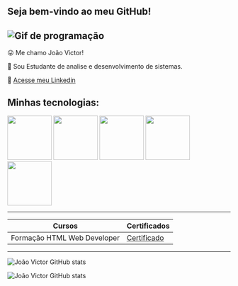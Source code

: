 ## Seja bem-vindo ao meu GitHub!

![Gif de programação](https://media.tenor.com/zn8iyusePtgAAAAM/joy.gif)
----
😜 Me chamo João Victor!

💭 Sou Estudante de analise e desenvolvimento de sistemas.

📃 [Acesse meu Linkedin](https://www.linkedin.com/in/joão-victor-de-oliveira-lopes-360259266/)

## Minhas tecnologias:
<p aling ="center">
<img src = https://cdn.jsdelivr.net/gh/devicons/devicon@latest/icons/azuresqldatabase/azuresqldatabase-original.svg width= "100px"> 
<img src="https://cdn.jsdelivr.net/gh/devicons/devicon@latest/icons/javascript/javascript-original.svg"width= "100px">
<img src="https://cdn.jsdelivr.net/gh/devicons/devicon@latest/icons/html5/html5-original.svg" width= "100px">
<img src="https://cdn.jsdelivr.net/gh/devicons/devicon@latest/icons/css3/css3-original.svg" width= "100px"x>
<img src="https://cdn.jsdelivr.net/gh/devicons/devicon@latest/icons/python/python-original.svg"width= "100px">
</p>

----
| Cursos | Certificados |
|--------| -----------| 
|Formação HTML Web Developer | [Certificado](https://hermes.dio.me/certificates/EKIO0ARO.pdf)| 
---

![João Victor GitHub stats](https://github-readme-stats.vercel.app/api?username=J0aoV1ctor&show_icons=true&theme=dark)

![João Victor GitHub stats](<img loading = "lazy" heigt="180em" src="https:/github-readme-stats.vercel.app/api/top-langs/?username=J0aoV1ctor&layout=compact&langs_count=7&theme=dark">)
<!--


**J0aoV1ctor/J0aoV1ctor** is a ✨ _special_ ✨ repository because its `README.md` (this file) appears on your GitHub profile.

Here are some ideas to get you started:

- 🔭 I’m currently working on ...
- 🌱 I’m currently learning ...
- 👯 I’m looking to collaborate on ...
- 🤔 I’m looking for help with ...
- 💬 Ask me about ...
- 📫 How to reach me: ...
- 😄 Pronouns: ...
- ⚡ Fun fact: ...
-->

